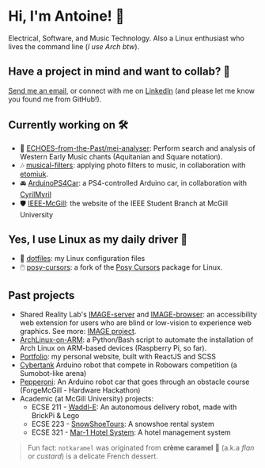 # Hi, I'm Antoine! 👋 
Electrical, Software, and Music Technology. Also a Linux enthusiast who lives the command line (_I use Arch btw_).

## Have a project in mind and want to collab? 🤔
[Send me an email](mailto:antoine.phan@mail.mcgill.ca), or connect with me on [LinkedIn](https://www.linkedin.com/in/antoinephan/) (and please let me know you found me from GitHub!). 

## Currently working on 🛠️
- 🌟 [ECHOES-from-the-Past/mei-analyser](https://github.com/ECHOES-from-the-Past/mei-analyser): Perform search and analysis of Western Early Music chants (Aquitanian and Square notation).
- 🎶 [musical-filters](https://github.com/notkaramel/musical-filters): applying photo filters to music, in collaboration with [etomiuk](https://github.com/etomiuk).
- 🚘 [ArduinoPS4Car](https://github.com/notkaramel/ArduinoPS4Car): a PS4-controlled Arduino car, in collaboration with [CyrilMyril](https://g.ithub.com/CyrilMyril)
- 🛡️ [IEEE-McGill](https://github.com/IEEE-McGill-Student-Branch/IEEE-McGill): the website of the IEEE Student Branch at McGill University

## Yes, I use Linux as my daily driver 🐧
- 📝 [dotfiles](https://github.com/notkaramel/dotfiles): my Linux configuration files
- 🖱️ [posy-cursors](https://github.com/notkaramel/posy-cursors): a fork of the [Posy Cursors](https://youtu.be/YThelfB2fvg) package for Linux. 

## Past projects
- Shared Reality Lab's [IMAGE-server](https://github.com/Shared-Reality-Lab/IMAGE-server) and [IMAGE-browser](https://github.com/Shared-Reality-Lab/IMAGE-browser): an accessibility web extension for users who are blind or low-vision to experience web graphics. See more: [IMAGE project](https://image.a11y.mcgill.ca).
- [ArchLinux-on-ARM](https://github.com/notkaramel/ArchLinux-on-ARM): a Python/Bash script to automate the installation of Arch Linux on ARM-based devices (Raspberry Pi, so far).
- [Portfolio](https://github.com/notkaramel/portfolio): my personal website, built with ReactJS and SCSS
- [Cybertank](https://github.com/notkaramel/cybertank) Arduino robot that compete in Robowars competition (a Sumobot-like arena)
- [Pepperoni](https://github.com/notkaramel/Pepperoni): An Arduino robot car that goes through an obstacle course (ForgeMcGill - Hardware Hackathon)
- Academic (at McGill University) projects:
    - ECSE 211 - [Waddl-E](https://github.com/notkaramel/Waddl-E): An autonomous delivery robot, made with BrickPi & Lego
    - ECSE 223 - [SnowShoeTours](https://github.com/notkaramel/ECSE223-SnowShoeTours): A snowshoe rental system
    - ECSE 321 - [Mar-1 Hotel System](https://github.com/notkaramel/ECSE321-Mar1HotelSystem): A hotel management system
 
> Fun fact: `notkaramel` was originated from **crème caramel** 🍮 (a.k.a *flan* or *custard*) is a delicate French dessert.
